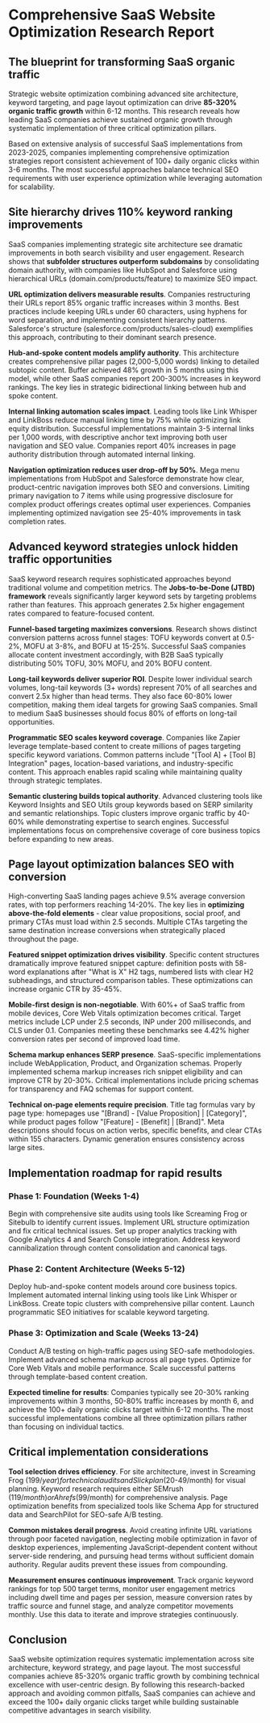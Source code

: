 # Comprehensive SaaS Website Optimization Research Report

## The blueprint for transforming SaaS organic traffic

Strategic website optimization combining advanced site architecture, keyword targeting, and page layout optimization can drive **85-320% organic traffic growth** within 6-12 months. This research reveals how leading SaaS companies achieve sustained organic growth through systematic implementation of three critical optimization pillars.

Based on extensive analysis of successful SaaS implementations from 2023-2025, companies implementing comprehensive optimization strategies report consistent achievement of 100+ daily organic clicks within 3-6 months. The most successful approaches balance technical SEO requirements with user experience optimization while leveraging automation for scalability.

## Site hierarchy drives 110% keyword ranking improvements

SaaS companies implementing strategic site architecture see dramatic improvements in both search visibility and user engagement. Research shows that **subfolder structures outperform subdomains** by consolidating domain authority, with companies like HubSpot and Salesforce using hierarchical URLs (domain.com/products/feature) to maximize SEO impact.

**URL optimization delivers measurable results**. Companies restructuring their URLs report 85% organic traffic increases within 3 months. Best practices include keeping URLs under 60 characters, using hyphens for word separation, and implementing consistent hierarchy patterns. Salesforce's structure (salesforce.com/products/sales-cloud) exemplifies this approach, contributing to their dominant search presence.

**Hub-and-spoke content models amplify authority**. This architecture creates comprehensive pillar pages (2,000-5,000 words) linking to detailed subtopic content. Buffer achieved 48% growth in 5 months using this model, while other SaaS companies report 200-300% increases in keyword rankings. The key lies in strategic bidirectional linking between hub and spoke content.

**Internal linking automation scales impact**. Leading tools like Link Whisper and LinkBoss reduce manual linking time by 75% while optimizing link equity distribution. Successful implementations maintain 3-5 internal links per 1,000 words, with descriptive anchor text improving both user navigation and SEO value. Companies report 40% increases in page authority distribution through automated internal linking.

**Navigation optimization reduces user drop-off by 50%**. Mega menu implementations from HubSpot and Salesforce demonstrate how clear, product-centric navigation improves both SEO and conversions. Limiting primary navigation to 7 items while using progressive disclosure for complex product offerings creates optimal user experiences. Companies implementing optimized navigation see 25-40% improvements in task completion rates.

## Advanced keyword strategies unlock hidden traffic opportunities

SaaS keyword research requires sophisticated approaches beyond traditional volume and competition metrics. The **Jobs-to-be-Done (JTBD) framework** reveals significantly larger keyword sets by targeting problems rather than features. This approach generates 2.5x higher engagement rates compared to feature-focused content.

**Funnel-based targeting maximizes conversions**. Research shows distinct conversion patterns across funnel stages: TOFU keywords convert at 0.5-2%, MOFU at 3-8%, and BOFU at 15-25%. Successful SaaS companies allocate content investment accordingly, with B2B SaaS typically distributing 50% TOFU, 30% MOFU, and 20% BOFU content.

**Long-tail keywords deliver superior ROI**. Despite lower individual search volumes, long-tail keywords (3+ words) represent 70% of all searches and convert 2.5x higher than head terms. They also face 60-80% lower competition, making them ideal targets for growing SaaS companies. Small to medium SaaS businesses should focus 80% of efforts on long-tail opportunities.

**Programmatic SEO scales keyword coverage**. Companies like Zapier leverage template-based content to create millions of pages targeting specific keyword variations. Common patterns include "[Tool A] + [Tool B] Integration" pages, location-based variations, and industry-specific content. This approach enables rapid scaling while maintaining quality through strategic templates.

**Semantic clustering builds topical authority**. Advanced clustering tools like Keyword Insights and SEO Utils group keywords based on SERP similarity and semantic relationships. Topic clusters improve organic traffic by 40-60% while demonstrating expertise to search engines. Successful implementations focus on comprehensive coverage of core business topics before expanding to new areas.

## Page layout optimization balances SEO with conversion

High-converting SaaS landing pages achieve 9.5% average conversion rates, with top performers reaching 14-20%. The key lies in **optimizing above-the-fold elements** - clear value propositions, social proof, and primary CTAs must load within 2.5 seconds. Multiple CTAs targeting the same destination increase conversions when strategically placed throughout the page.

**Featured snippet optimization drives visibility**. Specific content structures dramatically improve featured snippet capture: definition posts with 58-word explanations after "What is X" H2 tags, numbered lists with clear H2 subheadings, and structured comparison tables. These optimizations can increase organic CTR by 35-45%.

**Mobile-first design is non-negotiable**. With 60%+ of SaaS traffic from mobile devices, Core Web Vitals optimization becomes critical. Target metrics include LCP under 2.5 seconds, INP under 200 milliseconds, and CLS under 0.1. Companies meeting these benchmarks see 4.42% higher conversion rates per second of improved load time.

**Schema markup enhances SERP presence**. SaaS-specific implementations include WebApplication, Product, and Organization schemas. Properly implemented schema markup increases rich snippet eligibility and can improve CTR by 20-30%. Critical implementations include pricing schemas for transparency and FAQ schemas for support content.

**Technical on-page elements require precision**. Title tag formulas vary by page type: homepages use "[Brand] - [Value Proposition] | [Category]", while product pages follow "[Feature] - [Benefit] | [Brand]". Meta descriptions should focus on action verbs, specific benefits, and clear CTAs within 155 characters. Dynamic generation ensures consistency across large sites.

## Implementation roadmap for rapid results

### Phase 1: Foundation (Weeks 1-4)
Begin with comprehensive site audits using tools like Screaming Frog or Sitebulb to identify current issues. Implement URL structure optimization and fix critical technical issues. Set up proper analytics tracking with Google Analytics 4 and Search Console integration. Address keyword cannibalization through content consolidation and canonical tags.

### Phase 2: Content Architecture (Weeks 5-12)
Deploy hub-and-spoke content models around core business topics. Implement automated internal linking using tools like Link Whisper or LinkBoss. Create topic clusters with comprehensive pillar content. Launch programmatic SEO initiatives for scalable keyword targeting.

### Phase 3: Optimization and Scale (Weeks 13-24)
Conduct A/B testing on high-traffic pages using SEO-safe methodologies. Implement advanced schema markup across all page types. Optimize for Core Web Vitals and mobile performance. Scale successful patterns through template-based content creation.

**Expected timeline for results**: Companies typically see 20-30% ranking improvements within 3 months, 50-80% traffic increases by month 6, and achieve the 100+ daily organic clicks target within 6-12 months. The most successful implementations combine all three optimization pillars rather than focusing on individual tactics.

## Critical implementation considerations

**Tool selection drives efficiency**. For site architecture, invest in Screaming Frog ($199/year) for technical audits and Slickplan ($20-49/month) for visual planning. Keyword research requires either SEMrush ($119/month) or Ahrefs ($99/month) for comprehensive analysis. Page optimization benefits from specialized tools like Schema App for structured data and SearchPilot for SEO-safe A/B testing.

**Common mistakes derail progress**. Avoid creating infinite URL variations through poor faceted navigation, neglecting mobile optimization in favor of desktop experiences, implementing JavaScript-dependent content without server-side rendering, and pursuing head terms without sufficient domain authority. Regular audits prevent these issues from compounding.

**Measurement ensures continuous improvement**. Track organic keyword rankings for top 500 target terms, monitor user engagement metrics including dwell time and pages per session, measure conversion rates by traffic source and funnel stage, and analyze competitor movements monthly. Use this data to iterate and improve strategies continuously.

## Conclusion

SaaS website optimization requires systematic implementation across site architecture, keyword strategy, and page layout. The most successful companies achieve 85-320% organic traffic growth by combining technical excellence with user-centric design. By following this research-backed approach and avoiding common pitfalls, SaaS companies can achieve and exceed the 100+ daily organic clicks target while building sustainable competitive advantages in search visibility.